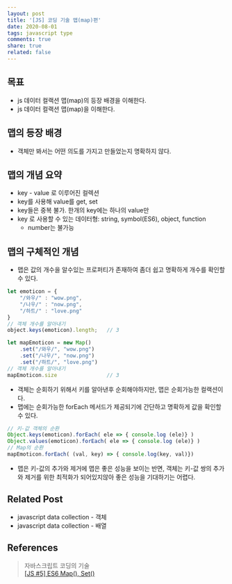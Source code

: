 ```yaml
---
layout: post
title: '[JS] 코딩 기술 맵(map)편'
date: 2020-08-01
tags: javascript type
comments: true
share: true
related: false
---
```


## 목표 
* js 데이터 컬랙션 맵(map)의 등장 배경을 이해한다.
* js 데이터 컬랙션 맵(map)을 이해한다.

## 맵의 등장 배경 
* 객체만 봐서는 어떤 의도를 가지고 만들었는지 명확하지 않다.

## 맵의 개념 요약 
* key - value 로 이루어진 컬렉션
* key를 사용해 value를 get, set 
* key들은 중복 불가. 한개의 key에는 하나의 value만
* key 로 사용할 수 있는 데이터형: string, symbol(ES6), object, function
  * number는 불가능

## 맵의 구체적인 개념 
* 맵은 값의 개수을 알수있는 프로퍼티가 존재하여 좀더 쉽고 명확하게 개수를 확인할수 있다.  
  
```js
let emoticon = { 
    "/와우/" : "wow.png",
    "/나우/" : "now.png",
    "/하트/" : "love.png"
}
// 객체 개수를 알아내기 
object.keys(emoticon).length;   // 3

let mapEmoticon = new Map()
    .set("/와우/", "wow.png")
    .set("/나우/", "now.png")
    .set("/하트/", "love.png")
// 객체 개수를 알아내기
mapEmoticon.size                // 3
```
* 객체는 순회하기 위해서 키를 알아낸후 순회해야하지만, 맵은 순회가능한 컬랙션이다.
* 맵에는 순회가능한 forEach 메서드가 제공되기에 간단하고 명확하게 값을 확인할 수 있다. 
  
```js
// 키-값 객체의 순환 
Object.keys(emoticon).forEach( ele => { console.log (ele)} )
Object.values(emoticon).forEach( ele => { console.log (ele)} )
// Map의 순환
mapEmoticon.forEach( (val, key) => { console.log(key, val)})
```
* 맵은 키-값의 추가와 제거에 맵은 좋은 성능을 보이는 반면, 객체는 키-값 쌍의 추가와 제거를 위한 최적화가 되어있지않아 좋은 성능을 기대하기는 어렵다. 

## Related Post
* javascript data collection - 객체 
* javascript data collection - 배열 

## References
> 자바스크립트 코딩의 기술    
> [[JS #5] ES6 Map(), Set()](https://medium.com/@hongkevin/js-5-es6-map-set-2a9ebf40f96b)
